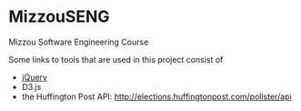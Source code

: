 # MizzouSENG
Mizzou Software Engineering Course

Some links to tools that are used in this project consist of
* [jQuery](https://jquery.com/)
* D3.js 
* the Huffington Post API: http://elections.huffingtonpost.com/pollster/api
